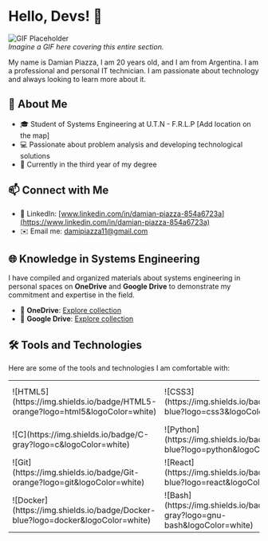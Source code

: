# Hello, Devs! 👋  
![GIF Placeholder](https://usagif.com/wp-content/uploads/gifs/water-20.gif)  
*Imagine a GIF here covering this entire section.*  

My name is Damian Piazza, I am 20 years old, and I am from Argentina. I am a professional and personal IT technician. I am passionate about technology and always looking to learn more about it.  

## 🌟 About Me  
- 🎓 Student of Systems Engineering at U.T.N - F.R.L.P [Add location on the map]  
- 💻 Passionate about problem analysis and developing technological solutions  
- 🌱 Currently in the third year of my degree  

## 📫 Connect with Me  
- 💼 LinkedIn: [www.linkedin.com/in/damian-piazza-854a6723a](https://www.linkedin.com/in/damian-piazza-854a6723a)  
- ✉️ Email me: [damipiazza11@gmail.com](mailto:damipiazza11@gmail.com)  

## 🌐 Knowledge in Systems Engineering  
I have compiled and organized materials about systems engineering in personal spaces on **OneDrive** and **Google Drive** to demonstrate my commitment and expertise in the field.  

- 📂 **OneDrive**: [Explore collection](https://onedrive.live.com/?id=your-link)  
- 📂 **Google Drive**: [Explore collection](https://drive.google.com/drive/folders/your-link)  

## 🛠️ Tools and Technologies  
Here are some of the tools and technologies I am comfortable with:  

<table>
  <tr>
    <td> ![HTML5](https://img.shields.io/badge/HTML5-orange?logo=html5&logoColor=white) </td>
    <td> ![CSS3](https://img.shields.io/badge/CSS3-blue?logo=css3&logoColor=white) </td>
    <td> ![JavaScript](https://img.shields.io/badge/JavaScript-yellow?logo=javascript&logoColor=white) </td>
    <td> ![C#](https://img.shields.io/badge/C%23-blueviolet?logo=c-sharp&logoColor=white) </td>
  </tr>
  <tr>
    <td> ![C](https://img.shields.io/badge/C-gray?logo=c&logoColor=white) </td>
    <td> ![Python](https://img.shields.io/badge/Python-blue?logo=python&logoColor=yellow) </td>
    <td> ![MySQL](https://img.shields.io/badge/MySQL-blue?logo=mysql&logoColor=white) </td>
    <td> ![GitHub](https://img.shields.io/badge/GitHub-black?logo=github&logoColor=white) </td>
  </tr>
  <tr>
    <td> ![Git](https://img.shields.io/badge/Git-orange?logo=git&logoColor=white) </td>
    <td> ![React](https://img.shields.io/badge/React-blue?logo=react&logoColor=white) </td>
    <td> ![Node.js](https://img.shields.io/badge/Node.js-green?logo=node.js&logoColor=white) </td>
    <td> ![React Native](https://img.shields.io/badge/React%20Native-blue?logo=react&logoColor=white) </td>
  </tr>
  <tr>
    <td> ![Docker](https://img.shields.io/badge/Docker-blue?logo=docker&logoColor=white) </td>
    <td> ![Bash](https://img.shields.io/badge/Bash-gray?logo=gnu-bash&logoColor=white) </td>
    <td> ![Postman](https://img.shields.io/badge/Postman-orange?logo=postman&logoColor=white) </td>
  </tr>
</table>
